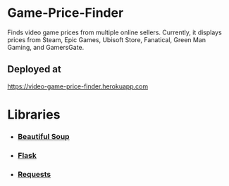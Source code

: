 # Game-Price-Finder
Finds video game prices from multiple online sellers. Currently, it displays prices from Steam, Epic Games, Ubisoft Store, Fanatical, Green Man Gaming, and GamersGate.
## Deployed at
https://video-game-price-finder.herokuapp.com
# Libraries
* ### [Beautiful Soup](https://www.crummy.com/software/BeautifulSoup/bs4/doc/)
* ### [Flask](https://flask.palletsprojects.com/en/2.0.x/)
* ### [Requests](https://docs.python-requests.org/en/latest/)
